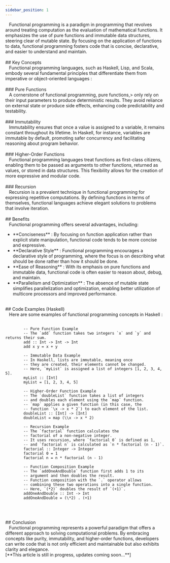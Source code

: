 ```yaml
---
sidebar_position: 1
---
```


<link href="https://fonts.cdnfonts.com/css/poppins" rel="stylesheet"/>
<div style={{ fontFamily: 'Poppins, sans-serif' }}>
  <div>
    &nbsp; &nbsp;Functional programming is a <span style={{ color: 'var(--md-basic-highlight)' }}>paradigm in programming</span> that revolves around treating computation as the evaluation of mathematical functions. It emphasizes the use of pure functions and immutable data structures, steering clear of mutable state. By focusing on the application of functions to data, functional programming fosters code that is concise, declarative, and easier to understand and maintain.
  </div>
  <br/>
  ## <span style={{ color: 'var(--md-secondary-title-color)' }}>Key Concepts</span>
  <div>
    &nbsp; &nbsp;Functional programming languages, such as Haskell, Lisp, and Scala, embody several fundamental principles that differentiate them from imperative or object-oriented languages :
  </div>
  <br/>
  ### <span style={{ color: 'var(--md-tertiary-title-color)' }}>Pure Functions</span>
  <div>
    &nbsp; &nbsp;A cornerstone of functional programming, pure functions,> only rely on their input parameters to produce deterministic results. They avoid reliance on external state or produce side effects, enhancing code predictability and testability.
  </div>
  <br/>
  ### <span style={{ color: 'var(--md-tertiary-title-color)' }}>Immutability</span>
  <div>
    &nbsp; &nbsp;Immutability ensures that once a value is assigned to a variable, it remains constant throughout its lifetime. In Haskell, for instance, variables are immutable by default, promoting safer concurrency and facilitating reasoning about program behavior.
  </div>
  <br/>
  ### <span style={{ color: 'var(--md-tertiary-title-color)' }}>Higher-Order Functions</span>
  <div>
    &nbsp; &nbsp;Functional programming languages treat functions as first-class citizens, enabling them to be passed as arguments to other functions, returned as values, or stored in data structures. This flexibility allows for the creation of more expressive and modular code.
  </div>
  <br/>
  ### <span style={{ color: 'var(--md-tertiary-title-color)' }}>Recursion</span>
  <div>
    &nbsp; &nbsp;Recursion is a prevalent technique in functional programming for expressing repetitive computations. By defining functions in terms of themselves, functional languages achieve elegant solutions to problems that involve iteration.
  </div>
  <br/>
  ## <span style={{ color: 'var(--md-secondary-title-color)' }}>Benefits</span>
  <div>
    &nbsp; &nbsp;Functional programming offers several advantages, including:
    <ul>
      <li>**Conciseness** : By focusing on function application rather than explicit state manipulation, functional code tends to be more concise and expressive.</li>
      <li>**Declarative Style** : Functional programming encourages a declarative style of programming, where the focus is on describing what should be done rather than how it should be done.</li>
      <li>**Ease of Reasoning** : With its emphasis on pure functions and immutable data, functional code is often easier to reason about, debug, and maintain.</li>
      <li>**Parallelism and Optimization** : The absence of mutable state simplifies parallelization and optimization, enabling better utilization of multicore processors and improved performance.</li>
    </ul>
  </div>
  <br/>
   ## <span style={{ color: 'var(--md-secondary-title-color)' }}>Code Examples (Haskell)</span>
  <div>
    &nbsp; &nbsp;Here are some examples of functional programming concepts in Haskell :
    <pre>
      <code>
        <span style={{ color: 'var( --haskell-comments)' }}>-- Pure Function Example
        -- The `add` function takes two integers `x` and `y` and returns their sum.</span>
        <span style={{ color: 'var( --haskell-entity)' }}>add</span><span style={{ color: 'var( --haskell-keywords-and-storage)' }}> :: <span style={{ color: 'var( --haskell-constants-and-support)' }}>Int</span> -> <span style={{ color: 'var( --haskell-constants-and-support)' }}>Int</span> -> <span style={{ color: 'var( --haskell-constants-and-support)' }}>Int</span></span>
        add x y <span style={{ color: 'var( --haskell-keywords-and-storage)' }}>=</span> x <span style={{ color: 'var( --haskell-keywords-and-storage)' }}>+</span> y<br/>
        <span style={{ color: 'var( --haskell-comments)' }}>-- Immutable Data Example
        -- In Haskell, lists are immutable, meaning once
        -- they are created, their elements cannot be changed.
        -- Here, `myList` is assigned a list of integers [1, 2, 3, 4, 5].</span>
        <span style={{ color: 'var( --haskell-entity)' }}>myList</span> <span style={{ color: 'var( --haskell-keywords-and-storage)' }}>::</span> [<span style={{ color: 'var( --haskell-constants-and-support)' }}>Int</span>]
        myList <span style={{ color: 'var( --haskell-keywords-and-storage)' }}>=</span> [<span style={{ color: 'var( --haskell-constants-and-support)' }}>1</span>, <span style={{ color: 'var( --haskell-constants-and-support)' }}>2</span>, <span style={{ color: 'var( --haskell-constants-and-support)' }}>3</span>, <span style={{ color: 'var( --haskell-constants-and-support)' }}>4</span>, <span style={{ color: 'var( --haskell-constants-and-support)' }}>5</span>]<br/>
        <span style={{ color: 'var( --haskell-comments)' }}>-- Higher-Order Function Example
        -- The `doubleList` function takes a list of integers
        -- and doubles each element using the `map` function.
        -- `map` applies a given function (in this case, the
        -- function `\x -> x * 2`) to each element of the list.</span>
        <span style={{ color: 'var( --haskell-entity)' }}>doubleList</span> <span style={{ color: 'var( --haskell-keywords-and-storage)' }}>::</span> [<span style={{ color: 'var( --haskell-constants-and-support)' }}>Int</span>] <span style={{ color: 'var( --haskell-keywords-and-storage)' }}>-></span> [<span style={{ color: 'var( --haskell-constants-and-support)' }}>Int</span>]
        doubleList <span style={{ color: 'var( --haskell-keywords-and-storage)' }}>=</span> <span style={{ color: 'var( --haskell-constants-and-support)' }}>map</span> (<span style={{ color: 'var( --haskell-keywords-and-storage)' }}>\\</span>x<span style={{ color: 'var( --haskell-keywords-and-storage)' }}> -> </span>x<span style={{ color: 'var( --haskell-keywords-and-storage)' }}> * </span><span style={{ color: 'var( --haskell-constants-and-support)' }}>2</span>)<br/>
        <span style={{ color: 'var( --haskell-comments)' }}>-- Recursion Example
        -- The `factorial` function calculates the
        -- factorial of a non-negative integer.
        -- It uses recursion, where `factorial 0` is defined as 1,
        -- and `factorial n` is calculated as `n * factorial (n - 1)`.</span>
        <span style={{ color: 'var( --haskell-entity)' }}>factorial</span><span style={{ color: 'var( --haskell-keywords-and-storage)' }}> :: <span style={{ color: 'var( --haskell-constants-and-support)' }}>Integer</span> -> <span style={{ color: 'var( --haskell-constants-and-support)' }}>Integer</span></span>
        factorial <span style={{ color: 'var( --haskell-constants-and-support)' }}>0</span> <span style={{ color: 'var( --haskell-keywords-and-storage)' }}>=</span> <span style={{ color: 'var( --haskell-constants-and-support)' }}>1</span>
        factorial n <span style={{ color: 'var( --haskell-keywords-and-storage)' }}>=</span> n <span style={{ color: 'var( --haskell-keywords-and-storage)' }}>*</span> factorial (n <span style={{ color: 'var( --haskell-keywords-and-storage)' }}>-</span> <span style={{ color: 'var( --haskell-constants-and-support)' }}>1</span>)<br/>
        <span style={{ color: 'var( --haskell-comments)' }}>-- Function Composition Example
        -- The `addOneAndDouble` function first adds 1 to its
        -- argument and then doubles the result.
        -- Function composition with the `.` operator allows
        -- combining these two operations into a single function.
        -- Here, `(*2)` doubles the result of `(+1)`.</span>
        <span style={{ color: 'var( --haskell-entity)' }}>addOneAndDouble</span> <span style={{ color: 'var( --haskell-keywords-and-storage)' }}>::</span> <span style={{ color: 'var( --haskell-constants-and-support)' }}>Int</span> <span style={{ color: 'var( --haskell-keywords-and-storage)' }}>-></span> <span style={{ color: 'var( --haskell-constants-and-support)' }}>Int</span>
        addOneAndDouble <span style={{ color: 'var( --haskell-keywords-and-storage)' }}>=</span> (<span style={{ color: 'var( --haskell-keywords-and-storage)' }}>\*</span><span style={{ color: 'var( --haskell-constants-and-support)' }}>2</span>) <span style={{ color: 'var( --haskell-keywords-and-storage)' }}>.</span> (<span style={{ color: 'var( --haskell-keywords-and-storage)' }}>+</span><span style={{ color: 'var( --haskell-constants-and-support)' }}>1</span>)
      </code>
    </pre>
  </div>
  <br/>
  ## <span style={{ color: 'var(--md-secondary-title-color)' }}>Conclusion</span>
  <div>
    &nbsp; &nbsp;Functional programming represents a powerful paradigm that offers a different approach to solving computational problems. By embracing concepts like purity, immutability, and higher-order functions, developers can write code that is not only efficient and maintainable but also exhibits clarity and elegance.
  </div>
  <div>
    [**This article is still in progress, updates coming soon...**]
  </div>
</div>
